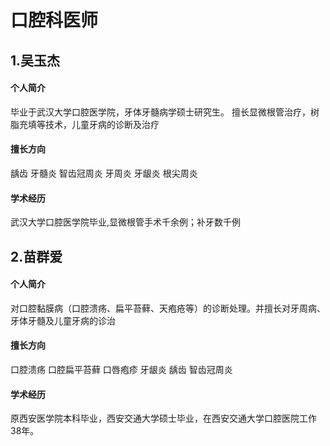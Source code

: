  # 口腔科医师

## 1.吴玉杰
#### 个人简介
<p>毕业于武汉大学口腔医学院，牙体牙髓病学硕士研究生。 擅长显微根管治疗，树脂充填等技术，儿童牙病的诊断及治疗</p>

#### 擅长方向
<p>龋齿 牙髓炎 智齿冠周炎 牙周炎 牙龈炎 根尖周炎</p>

#### 学术经历

<p>武汉大学口腔医学院毕业,显微根管手术千余例；补牙数千例</p>

## 2.苗群爱
#### 个人简介
<p>对口腔黏膜病（口腔溃疡、扁平苔藓、天疱疮等）的诊断处理。并擅长对牙周病、牙体牙髓及儿童牙病的诊治</p>

#### 擅长方向
<p>口腔溃疡 口腔扁平苔藓 口唇疱疹 牙龈炎 龋齿 智齿冠周炎</p>

#### 学术经历
<p>原西安医学院本科毕业，西安交通大学硕士毕业，在西安交通大学口腔医院工作38年。</p>
